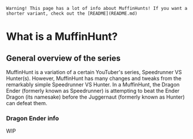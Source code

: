 `Warning! This page has a lot of info about MuffinHunts! If you want a shorter variant, check out the [README](README.md)`

# What is a MuffinHunt?

## General overview of the series
MuffinHunt is a variation of a certain YouTuber's series, Speedrunner VS Hunter(s). However, MuffinHunt has many changes and tweaks from the remarkably simple Speedrunner VS Hunter.
In a MuffinHunt, the Dragon Ender (formerly known as Speedrunner) is attempting to beat the Ender Dragon (its namesake) before the Juggernaut (formerly known as Hunter) can defeat them.

### Dragon Ender info
WIP